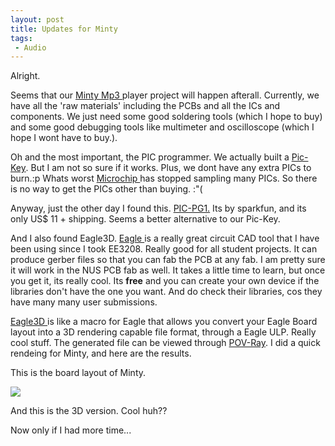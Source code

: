 ```yaml
---
layout: post
title: Updates for Minty
tags:
 - Audio
---
```


Alright.

Seems that our [Minty Mp3 ][0]player project will happen afterall. Currently, we have all the 'raw materials' including the PCBs and all the ICs and components. We just need some good soldering tools (which I hope to buy) and some good debugging tools like multimeter and oscilloscope (which I hope I wont have to buy.).

Oh and the most important, the PIC programmer. We actually built a [Pic-Key][1]. But I am not so sure if it works. Plus, we dont have any extra PICs to burn.:p Whats worst [Microchip ][2]has stopped sampling many PICs. So there is no way to get the PICs other than buying. :"(

Anyway, just the other day I found this. [PIC-PG1.][3] Its by sparkfun, and its only US$ 11 + shipping. Seems a better alternative to our Pic-Key.

And I also found Eagle3D. [Eagle ][4]is a really great circuit CAD tool that I have been using since I took EE3208. Really good for all student projects. It can produce gerber files so that you can fab the PCB at any fab. I am pretty sure it will work in the NUS PCB fab as well. It takes a little time to learn, but once you get it, its really cool. Its **free** and you can create your own device if the libraries don't have the one you want. And do check their libraries, cos they have many many user submissions.

[Eagle3D ][5]is like a macro for Eagle that allows you convert your Eagle Board layout into a 3D rendering capable file format, through a Eagle ULP. Really cool stuff. The generated file can be viewed through [POV-Ray][6]. I did a quick rendeing for Minty, and here are the results.

This is the board layout of Minty.

[![](../images/2006/02/minty.jpg)][7]

And this is the 3D version. Cool huh??

Now only if I had more time...


[0]: http://www.ladyada.net/make/minty/
[1]: http://home.earthlink.net/~botronics/index/pickey.html
[2]: http://www.microchip.com/stellent/idcplg?IdcService=SS_GET_PAGE&nodeId=64
[3]: http://www.sparkfun.com/commerce/product_info.php?products_id=9
[4]: http://www.cadsoft.de/
[5]: http://www.matwei.de/doku.php?id=en:eagle3d:eagle3d
[6]: http://www.povray.org/
[7]: ../images/2006/02/minty.jpeg
